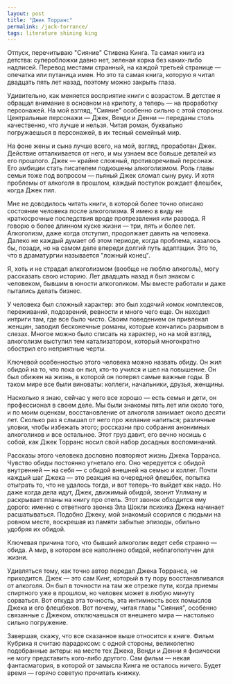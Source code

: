 ```yaml
---
layout: post
title: "Джек Торранс"
permalink: /jack-torrance/
tags: literature shining king
---
```


Отпуск, перечитываю "Сияние" Стивена Кинга. Та самая книга из детства:
суперобложки давно нет, зеленая корка без каких-либо надписей. Перевод местами
странный, на каждой третьей странице — опечатка или путаница имен. Но это та
самая книга, которую я читал двадцать пять лет назад, поэтому можно закрыть
глаза.

Удивительно, как меняется восприятие книги с возрастом. В детстве я обращал
внимание в основном на крипоту, а теперь — на проработку персонажей. На мой
взгляд, "Сияние" особенно сильно с этой стороны. Центральные персонажи — Джек,
Венди и Денни — переданы столь качественно, что лучше и нельзя. Читая роман,
буквально погружаешься в персонажей, в их тесный семейный мир.

На фоне жены и сына лучше всего, на мой, взгляд, проработан Джек. Действие
отталкивается от него, и мы узнаем все больше деталей из его прошлого. Джек —
крайне сложный, противоречивый персонаж. Его амбиции стать писателем подкошены
алкоголизмом. Роль главы семьи тоже под вопросом — пьяный Джек сломал сыну руку.
И хотя проблемы от алкоголя в прошлом, каждый поступок рождает флешбек, когда
Джек пил.

Мне не доводилось читать книги, в которой более точно описано состояние человека
после алкоголизма. Я имею в виду не краткосрочные последствия вроде
протрезвления или развода. Я говорю о более длинном куске жизни — три, пять и
более лет. Алкоголизм, даже когда отступил, продолжает давить на
человека. Далеко не каждый думает об этом периоде, когда проблема, казалось бы,
позади, но на самом деле впереди долгий путь адаптации. Это то, что в
драматургии называется "ложный конец".

Я, хоть и не страдал алкоголизмом (вообще не люблю алкоголь), могу рассказать
свою историю. Лет двадцать назад я был знаком с человеком, бывшим в юности
алкоголиком. Мы вместе работали и даже пытались делать бизнес.

У человека был сложный характер: это был ходячий комок комплексов, переживаний,
подозрений, ревности и много чего еще. Он находил интриги там, где все было
чисто. Своим поведением он привлекал женщин, заводил бесконечные романы, которые
кончались разрывом в слезах. Многое можно было списать на характер, но на мой
взгляд, алкоголизм выступил тем катализатором, который многократно обострил его
неприятные черты.

Ключевой особенностью этого человека можно назвать обиду. Он жил обидой на то,
что пока он пил, кто-то учился и шел на повышение. Он был обижен на жизнь, в
которой он потерял самые важные годы. В таком мире все были виноваты: коллеги,
начальники, друзья, женщины.

Насколько я знаю, сейчас у него все хорошо — есть семья и дети, он профессионал
в своем деле. Мы были знакомы пять лет или около того, и по моим оценкам,
восстановление от алкоголя занимает около десяти лет. Сколько раз я слышал от
него про желание напиться; различные уловки, чтобы избежать этого; россказни про
собрания анонимных алкоголиков и все остальное. Этот груз давит, его вечно
носишь с собой, как Джек Торранс носил свой набор досадных воспоминаний.

Рассказы этого человека дословно повторяют жизнь Джека Торранса. Чувство обиды
постоянно угнетало его. Оно чередуется с обидой внутренней — на себя — с обидой
внешней на семью и коллег. Почти каждый шаг Джека — это реакция на очередной
флешбек, попытка отыграть то, что не удалось тогда, и вот теперь-то выйдет как
надо. Но даже когда дела идут, Джек, движимый обидой, звонит Уллману и
раскрывает планы на книгу про отель. Этот звонок обходится ему дорого: именно с
ответного звонка Эла Шокли психика Джека начинает расшатываться. Подобно Джеку,
мой знакомый ссорился с людьми на ровном месте, воскрешая из памяти забытые
эпизоды, обильно удобряя их обидой.

Ключевая причина того, что бывший алкоголик ведет себя странно — обида. А мир, в
котором все наполнено обидой, неблагополучен для жизни.

Удивляться тому, как точно автор передал Джека Торранса, не приходится. Джек —
это сам Кинг, который в ту пору восстанавливался от алкоголя. Он был в точности
на там же отрезке пути, когда приемы спиртного уже в прошлом, но человек может в
любую минуту сорваться. Вот откуда эта точность, эта интимность всех помыслов
Джека и его флешбеков. Вот почему, читая главы "Сияния", особенно связанные с
Джеком, отключаешься от внешнего мира — настолько сильно погружение.

Завершая, скажу, что все сказанное выше относится к книге. Фильм Кубрика я
считаю парадоксом: с одной стороны, великолепно подобранные актеры: на месте тех
Джека, Венди и Денни я физически не могу представить кого-либо другого. Сам
фильм — некая фантасмагория, в которой от замысла Кинга не осталось
ничего. Будет время — горячо советую прочитать книжку.
